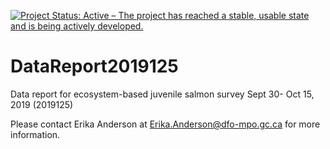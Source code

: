 [![Project Status: Active – The project has reached a stable, usable state and is being actively developed.](https://www.repostatus.org/badges/latest/active.svg)](https://www.repostatus.org/#active)

# DataReport2019125
Data report for ecosystem-based juvenile salmon survey Sept 30- Oct 15, 2019 (2019125)

Please contact Erika Anderson at Erika.Anderson@dfo-mpo.gc.ca for more information.
